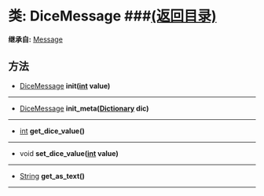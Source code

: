 # 类: DiceMessage ###[(返回目录)](README.md)  
  
**继承自:** [Message](Message.md)  
  
## 方法 
  
- [DiceMessage](DiceMessage.md) **init([int](https://docs.godotengine.org/en/latest/classes/class_int.html) value)**  
  
---  
  
- [DiceMessage](DiceMessage.md) **init_meta([Dictionary](https://docs.godotengine.org/en/latest/classes/class_dictionary.html) dic)**  
  
---  
  
- [int](https://docs.godotengine.org/en/latest/classes/class_int.html) **get_dice_value()**  
  
---  
  
- void **set_dice_value([int](https://docs.godotengine.org/en/latest/classes/class_int.html) value)**  
  
---  
  
- [String](https://docs.godotengine.org/en/latest/classes/class_string.html) **get_as_text()**  
  
---  
  

